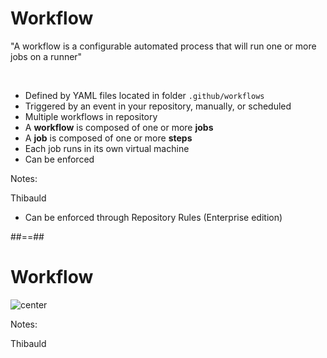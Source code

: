 <!-- .slide: class="with-code"-->

# Workflow

"A workflow is a configurable automated process that will run one or more jobs on a runner"

<br/>

* Defined by YAML files located in folder `.github/workflows`
* Triggered by an event in your repository, manually, or scheduled
* Multiple workflows in repository
* A **workflow** is composed of one or more **jobs**
* A **job** is composed of one or more **steps**
* Each job runs in its own virtual machine
* Can be enforced

Notes:

Thibauld
* Can be enforced through Repository Rules (Enterprise edition)


##==##
<!-- .slide: -->
# Workflow

![center](./assets/images/overview-actions-simple.png)

Notes:

Thibauld
